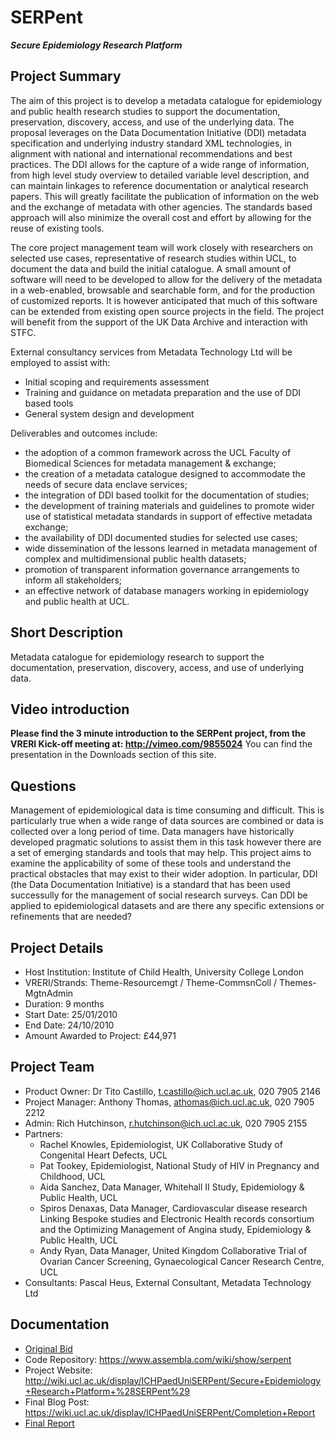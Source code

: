 # SERPent #
**_Secure Epidemiology Research Platform_**

## Project Summary ##
The aim of this project is to develop a metadata catalogue for epidemiology and public health research studies to support the documentation, preservation, discovery, access, and use of the underlying data. The proposal leverages on the Data Documentation
Initiative (DDI) metadata specification and underlying industry standard XML technologies, in alignment with national and international recommendations and best practices. The DDI allows for the capture of a wide range of information, from high level study overview to detailed variable level description, and can maintain linkages to reference documentation or analytical research papers. This will greatly facilitate the publication of information on the web and the exchange of metadata with other agencies. The standards based approach will also minimize the overall cost and effort by allowing for the reuse of existing tools.

The core project management team will work closely with researchers on selected use cases, representative of research studies within UCL, to document the data and build the initial catalogue. A small amount of software will need to be developed to allow for the delivery of the metadata in a web-enabled, browsable and searchable form, and for the production of customized reports. It is however anticipated that much of this software can be extended from existing open source projects in the field.
The project will benefit from the support of the UK Data Archive and interaction with STFC.

External consultancy services from Metadata Technology Ltd will be employed to assist with:
  * Initial scoping and requirements assessment
  * Training and guidance on metadata preparation and the use of DDI based tools
  * General system design and development

Deliverables and outcomes include:
  * the adoption of a common framework across the UCL Faculty of Biomedical Sciences for metadata management & exchange;
  * the creation of a metadata catalogue designed to accommodate the needs of secure data enclave services;
  * the integration of DDI based toolkit for the documentation of studies;
  * the development of training materials and guidelines to promote wider use of statistical metadata standards in support of effective metadata exchange;
  * the availability of DDI documented studies for selected use cases;
  * wide dissemination of the lessons learned in metadata management of complex and multidimensional public health datasets;
  * promotion of transparent information governance arrangements to inform all stakeholders;
  * an effective network of database managers working in epidemiology and public health at UCL.

## Short Description ##
Metadata catalogue for epidemiology research to support the documentation, preservation,
discovery, access, and use of underlying data.

## Video introduction ##
**Please find the 3 minute introduction to the SERPent project, from the VRERI Kick-off meeting at: http://vimeo.com/9855024**
You can find the presentation in the Downloads section of this site.

## Questions ##
Management of epidemiological data is time consuming and difficult. This is particularly true when a wide range of data sources are combined or data is collected over a long period of time. Data managers have historically developed pragmatic solutions to assist them in this task however there are a set of emerging standards and tools that may help. This project aims to examine the applicability of some of these tools and understand the practical obstacles that may exist to their wider adoption. In particular, DDI (the Data Documentation Initiative) is a standard that has been used successully for the management of social research surveys. Can DDI be applied to epidemiological datasets and are there any specific extensions or refinements that are needed?

## Project Details ##
  * Host Institution: Institute of Child Health, University College London
  * VRERI/Strands:  Theme-Resourcemgt / Theme-CommsnColl / Themes-MgtnAdmin
  * Duration: 9 months
  * Start Date: 25/01/2010
  * End Date: 24/10/2010
  * Amount Awarded to Project: £44,971

## Project Team ##
  * Product Owner: Dr Tito Castillo, t.castillo@ich.ucl.ac.uk, 020 7905 2146
  * Project Manager: Anthony Thomas, athomas@ich.ucl.ac.uk, 020 7905 2212
  * Admin: Rich Hutchinson, r.hutchinson@ich.ucl.ac.uk, 020 7905 2155
  * Partners:
    * Rachel Knowles, Epidemiologist, UK Collaborative Study of Congenital Heart Defects, UCL
    * Pat Tookey, Epidemiologist, National Study of HIV in Pregnancy and Childhood, UCL
    * Aida Sanchez, Data Manager, Whitehall II Study, Epidemiology & Public Health, UCL
    * Spiros Denaxas, Data Manager, Cardiovascular disease research Linking Bespoke studies and Electronic Health records consortium and the Optimizing Management of Angina study, Epidemiology & Public Health, UCL
    * Andy Ryan, Data Manager, United Kingdom Collaborative Trial of Ovarian Cancer Screening, Gynaecological Cancer Research Centre, UCL
  * Consultants: Pascal Heus, External Consultant, Metadata Technology Ltd

## Documentation ##
  * [Original Bid](http://vreri.googlecode.com/files/Bid41%20SERPent.pdf)
  * Code Repository: https://www.assembla.com/wiki/show/serpent
  * Project Website: http://wiki.ucl.ac.uk/display/ICHPaedUniSERPent/Secure+Epidemiology+Research+Platform+%28SERPent%29
  * Final Blog Post: https://wiki.ucl.ac.uk/display/ICHPaedUniSERPent/Completion+Report
  * [Final Report](http://vreri.googlecode.com/files/SERPent%20Final%20Report.pdf)